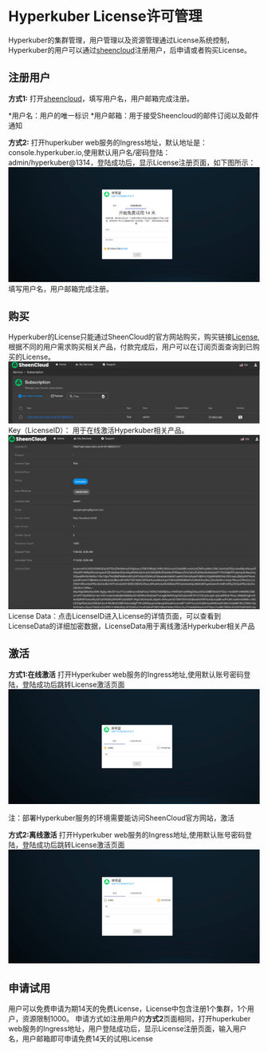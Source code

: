 # Hyperkuber License许可管理

Hyperkuber的集群管理，用户管理以及资源管理通过License系统控制，Hyperkuber的用户可以通过[sheencloud](https://account.sheencloud.com/sessions/signin)注册用户，后申请或者购买License。

## 注册用户
**方式1:**
打开[sheencloud](https://account.sheencloud.com/sessions/signin)，填写用户名，用户邮箱完成注册。

*用户名：用户的唯一标识
*用户邮箱：用于接受Sheencloud的邮件订阅以及邮件通知

**方式2:**
打开huperkuber web服务的Ingress地址，默认地址是：console.hyperkuber.io,使用默认用户名/密码登陆： admin/hyperkuber@1314，登陆成功后，显示License注册页面，如下图所示：
![Minion](../../../assets/images/license/trial.jpg)
填写用户名，用户邮箱完成注册。


## 购买
Hyperkuber的License只能通过SheenCloud的官方网站购买，购买链接[License](https://account.sheencloud.com/service/subscriptions),根据不同的用户需求购买相关产品，付款完成后，用户可以在订阅页面查询到已购买的License。
![Minion](../../../assets/images/license/order1.jpg)
Key（LicenseID）： 用于在线激活Hyperkuber相关产品。
![Minion](../../../assets/images/license/order2.jpg)
License Data：点击LicenseID进入License的详情页面，可以查看到LicenseData的详细加密数据，LicenseData用于离线激活Hyperkuber相关产品

## 激活
**方式1:在线激活**
打开Hyperkuber web服务的Ingress地址,使用默认账号密码登陆，登陆成功后跳转License激活页面
![Minion](../../../assets/images/license/online.jpg)

注：部署Hyperkuber服务的环境需要能访问SheenCloud官方网站，激活

**方式2:离线激活**
打开Hyperkuber web服务的Ingress地址,使用默认账号密码登陆，登陆成功后跳转License激活页面
![Minion](../../../assets/images/license/offline.jpg)
## 申请试用
用户可以免费申请为期14天的免费License，License中包含注册1个集群，1个用户，资源限制1000。
申请方式如注册用户的**方式2**页面相同，打开huperkuber web服务的Ingress地址，用户登陆成功后，显示License注册页面，输入用户名，用户邮箱即可申请免费14天的试用License


